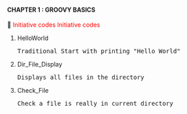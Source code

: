 #### CHAPTER 1 : GROOVY BASICS  <br>
:green_book: <font color="Red"> Initiative codes </font>
<font color="Red"> Initiative codes </font>
<ol>
<li>HelloWorld</li><pre>Traditional Start with printing "Hello World"</pre>
<li>Dir_File_Display</li><pre>Displays all files in the directory</pre>
<li>Check_File</li><pre>Check a file is really in current directory</pre>
</ol>
